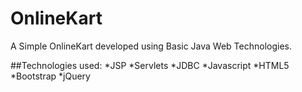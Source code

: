 OnlineKart
==========

A Simple OnlineKart developed using Basic Java Web Technologies.

##Technologies used:
*JSP
*Servlets
*JDBC
*Javascript
*HTML5
*Bootstrap
*jQuery




